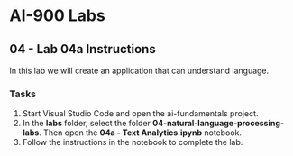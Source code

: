 # AI-900 Labs
## 04 - Lab 04a Instructions
In this lab we will create an application that can understand language.

### Tasks
1.	Start Visual Studio Code and open the ai-fundamentals project.
2.  In the **labs** folder, select the folder **04-natural-language-processing-labs**. Then open the **04a - Text Analytics.ipynb** notebook.
3.  Follow the instructions in the notebook to complete the lab.
